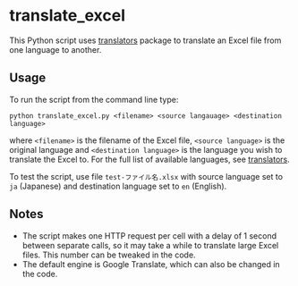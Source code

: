 # translate_excel
This Python script uses [translators](https://pypi.org/project/translators/) package to translate an Excel file from one language to another. 

## Usage
To run the script from the command line type:

`python translate_excel.py <filename> <source langauage> <destination language>`

where `<filename>` is the filename of the Excel file, `<source language>` is the original language and `<destination language>` is the language you wish to translate the Excel to. For the full list of available languages, see [translators](https://pypi.org/project/translators/). 

To test the script, use file `test-ファイル名.xlsx` with source language set to `ja` (Japanese) and destination language set to `en` (English).

## Notes
- The script makes one HTTP request per cell with a delay of 1 second between separate calls, so it may take a while to translate large Excel files. This number can be tweaked in the code.
- The default engine is Google Translate, which can also be changed in the code.


